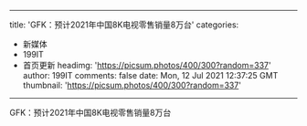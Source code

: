 
---
title: 'GFK：预计2021年中国8K电视零售销量8万台'
categories: 
 - 新媒体
 - 199IT
 - 首页更新
headimg: 'https://picsum.photos/400/300?random=337'
author: 199IT
comments: false
date: Mon, 12 Jul 2021 12:37:25 GMT
thumbnail: 'https://picsum.photos/400/300?random=337'
---

<div>   
GFK：预计2021年中国8K电视零售销量8万台  
</div>
            